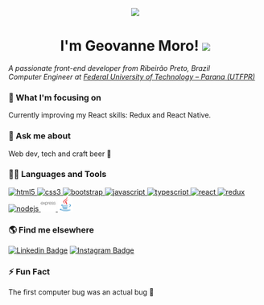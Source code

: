 <!--👋-->
<p align="center">
    <img width="230" src="https://media.giphy.com/media/Nx0rz3jtxtEre/giphy.gif">
</p>

<h1 align="center">I'm Geovanne Moro! <img src="https://media.giphy.com/media/hvRJCLFzcasrR4ia7z/giphy.gif" width="25"> </h1>
<p>
    <em>A passionate front-end developer from Ribeirão Preto, Brazil</em><br>
    <em>Computer Engineer at <a href="http://portal.utfpr.edu.br/">Federal University of Technology – Parana (UTFPR)</a></em>
</p>

### 🌱 What I'm focusing on
<p>
    Currently improving my React skills: Redux and React Native.
</p>

### 💬 Ask me about
<p>Web dev, tech and craft beer 🍻 </p>

### 👨‍💻 Languages and Tools

<p align="left"> 
     <a href="https://developer.mozilla.org/en-US/docs/Web/HTML" target="_blank"> <img src="https://img.icons8.com/color/240/000000/html-5.png" alt="html5" width="30" height="30"/> </a>
    <a href="https://developer.mozilla.org/en-US/docs/Web/CSS" target="_blank"> <img src="https://img.icons8.com/color/240/000000/css3.png" alt="css3" width="30" height="30"/> </a>
    <a href="https://getbootstrap.com" target="_blank"> <img src="https://img.icons8.com/color/240/000000/bootstrap.png" alt="bootstrap" width="30" height="30"/> </a> 
    <a href="https://developer.mozilla.org/en-US/docs/Web/JavaScript" target="_blank"> <img src="https://img.icons8.com/color/240/000000/javascript.png" alt="javascript" width="30" height="30"/> </a> 
    <a href="https://www.typescriptlang.org/" target="_blank"> <img src="https://img.icons8.com/color/344/typescript.png" alt="typescript" width="30" height="30"/> </a> 
     <a href="https://reactjs.org/" target="_blank"> <img src="https://img.icons8.com/color/240/000000/react-native.png" alt="react" width="30" height="30"/> </a> 
     <a href="https://redux.js.org" target="_blank"> <img src="https://img.icons8.com/color/72/redux.png" alt="redux" width="30" height="30"/> </a>
     <a href="https://nodejs.org" target="_blank"> <img src="https://img.icons8.com/color/344/nodejs.png" alt="nodejs" width="30" height="30"/> </a>   
      <a href="https://expressjs.com" target="_blank"> <img src="https://raw.githubusercontent.com/devicons/devicon/master/icons/express/express-original-wordmark.svg" alt="express" width="30" height="30"/> </a> 
    <a href="https://www.java.com" target="_blank"> <img src="https://raw.githubusercontent.com/devicons/devicon/master/icons/java/java-original.svg" alt="java" width="30" height="30"/> </a> 
</p>

### 🌎 Find me elsewhere

[![Linkedin Badge](https://img.shields.io/badge/-geovannemoro-blue?style=flat-square&logo=linkedin&logoColor=white&link=https://www.linkedin.com/in/geovannemoro/)](https://www.linkedin.com/in/geovannemoro/)
[![Instagram Badge](https://img.shields.io/badge/-geovannemoro-E4405F?style=flat-square&logo=instagram&logoColor=white&link=https://www.instagram.com/geovannemoro)](https://www.instagram.com/geovannemoro)


### ⚡ Fun Fact

<p>
    The first computer bug was an actual bug 🐛
</p>

<!--
<p><img align="center" src="https://github-readme-stats.vercel.app/api/top-langs?username=geovannemoro&show_icons=true&locale=en&layout=compact" alt="geovannemoro" /></p>
**GeovanneMoro/geovannemoro** is a ✨ _special_ ✨ repository because its `README.md` (this file) appears on your GitHub profile.

Here are some ideas to get you started:

- 🔭 I’m currently working on ...
- 🌱 I’m currently learning ...
- 👯 I’m looking to collaborate on ...
- 🤔 I’m looking for help with ...
- 💬 Ask me about ...
- 📫 How to reach me: ...
- 😄 Pronouns: ...
- ⚡ Fun fact: ...
-->
